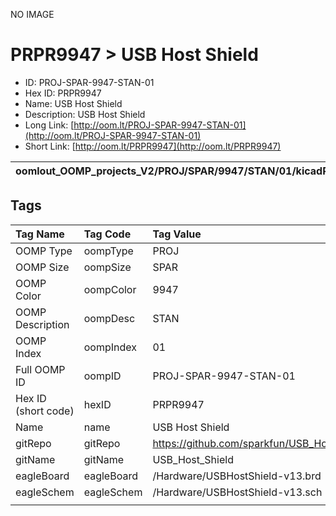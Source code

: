


  
NO IMAGE  
# PRPR9947 > USB Host Shield

- ID: PROJ-SPAR-9947-STAN-01
- Hex ID: PRPR9947
- Name: USB Host Shield
- Description: USB Host Shield
- Long Link: [http://oom.lt/PROJ-SPAR-9947-STAN-01](http://oom.lt/PROJ-SPAR-9947-STAN-01)
- Short Link: [http://oom.lt/PRPR9947](http://oom.lt/PRPR9947)
  

|oomlout_OOMP_projects_V2/PROJ/SPAR/9947/STAN/01/kicadPcb3dFront.png|oomlout_OOMP_projects_V2/PROJ/SPAR/9947/STAN/01/kicadPcb3dBack.png|oomlout_OOMP_projects_V2/PROJ/SPAR/9947/STAN/01/kicadPcb3d.png||
| :---: | :---: | :---: | :---: |

## Tags
  

|Tag Name|Tag Code|Tag Value|
| :--- | :--- | :--- |
|OOMP Type|oompType|PROJ|
|OOMP Size|oompSize|SPAR|
|OOMP Color|oompColor|9947|
|OOMP Description|oompDesc|STAN|
|OOMP Index|oompIndex|01|
|Full OOMP ID|oompID|PROJ-SPAR-9947-STAN-01|
|Hex ID (short code)|hexID|PRPR9947|
|Name|name|USB Host Shield|
|gitRepo|gitRepo|https://github.com/sparkfun/USB_Host_Shield|
|gitName|gitName|USB_Host_Shield|
|eagleBoard|eagleBoard|/Hardware/USBHostShield-v13.brd|
|eagleSchem|eagleSchem|/Hardware/USBHostShield-v13.sch|
||||
